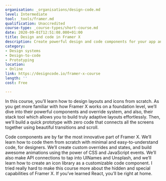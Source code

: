 ```yaml
---
organisation: _organisations/design-code.md
level: Intermediate
tool: _tools/framer.md
qualification: Unaccredited
course-type: _course-types/short-course.md
date: 2020-09-01T12:51:08.000+01:00
title: Design and code in Framer X
description: Create powerful design and code components for your app and design system.
category:
- Design systems
- Design-to-code
- Prototyping
location:
- Online
link: https://designcode.io/framer-x-course
length: ''
cost: Free

---
```

In this course, you’ll learn how to design layouts and icons from scratch. As you get more familiar with how Framer X works on a foundation level, we’ll dive into their powerful components and override system, and also, their stack tool which allows you to build truly adaptive layouts effortlessly. Then, we’ll build a quick prototype with zero code that connects all the screens together using beautiful transitions and scroll.

Code components are by far the most innovative part of Framer X. We’ll learn how to code them from scratch with minimal and easy-to-understand code, for designers. We’ll create custom overrides and states, and build awesome animations using the power of CSS and JavaScript events. We’ll also make API connections to tap into UINames and Unsplash, and we’ll learn how to create an icon library as a customizable code component. I tried really hard to make this course more about the hidden and special capabilities of Framer X. If you’ve learned React, you’ll be right at home.